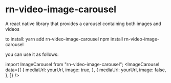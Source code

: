 # rn-video-image-carousel
A react native library that provides a carousel containing both images and videos


to install:
yarn add rn-video-image-carousel
npm install rn-video-image-carousel

you can use it as follows:

import ImageCarousel from "rn-video-image-carousel";
    <ImageCarousel
      data={[
        {
          mediaUrl:
            yourUrl,
          image: true,
        },
        {
          mediaUrl:
            yourUrl,
          image: false,
        },
      ]}
    />  